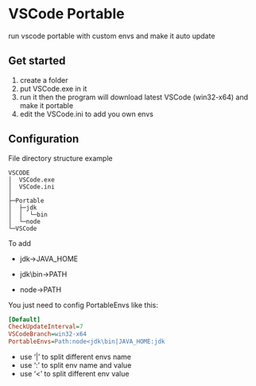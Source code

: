 # VSCode Portable

run vscode portable with custom envs and make it auto update

## Get started

1. create a folder
2. put VSCode.exe in it
3. run it then the program will download latest VSCode (win32-x64) and make it portable
4. edit the VSCode.ini to add you own envs

## Configuration

File directory structure example

```
VSCODE
│  VSCode.exe
│  VSCode.ini
│
├─Portable
│  ├─jdk
│  │  └─bin
│  └─node
└─VSCode
```

To add

- jdk→JAVA_HOME

- jdk\bin→PATH

- node→PATH

You just need to config PortableEnvs like this:

```ini
[Default]
CheckUpdateInterval=7
VSCodeBranch=win32-x64
PortableEnvs=Path:node<jdk\bin|JAVA_HOME:jdk
```

- use ‘|’ to split different envs name
- use ‘:’ to split env name and value
- use ‘<’ to split different env value
